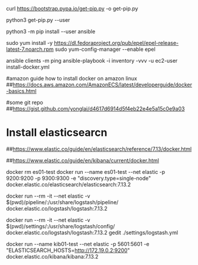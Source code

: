 curl https://bootstrap.pypa.io/get-pip.py -o get-pip.py

python3 get-pip.py --user



python3 -m pip install --user ansible


sudo yum install -y https://dl.fedoraproject.org/pub/epel/epel-release-latest-7.noarch.rpm
sudo yum-config-manager --enable epel



ansible clients  -m ping
ansible-playbook -i inventory -vvv -u ec2-user install-docker.yml



#amazon guide how to install docker on amazon linux
##https://docs.aws.amazon.com/AmazonECS/latest/developerguide/docker-basics.html

#some git repo
##https://gist.github.com/yonglai/d4617d6914d5f4eb22e4e5a15c0e9a03


# Install elasticsearcn

##https://www.elastic.co/guide/en/elasticsearch/reference/7.13/docker.html

##https://www.elastic.co/guide/en/kibana/current/docker.html


docker rm es01-test 
docker run --name es01-test --net elastic -p 9200:9200 -p 9300:9300 -e "discovery.type=single-node" docker.elastic.co/elasticsearch/elasticsearch:7.13.2


docker run --rm -it --net elastic -v $(pwd)/pipeline/:/usr/share/logstash/pipeline/ docker.elastic.co/logstash/logstash:7.13.2

docker run --rm -it --net elastic -v $(pwd)/settings/:/usr/share/logstash/config/ docker.elastic.co/logstash/logstash:7.13.2
gedit ./settings/logstash.yml

docker run --name kib01-test --net elastic -p 5601:5601 -e "ELASTICSEARCH_HOSTS=http://172.19.0.2:9200" docker.elastic.co/kibana/kibana:7.13.2


